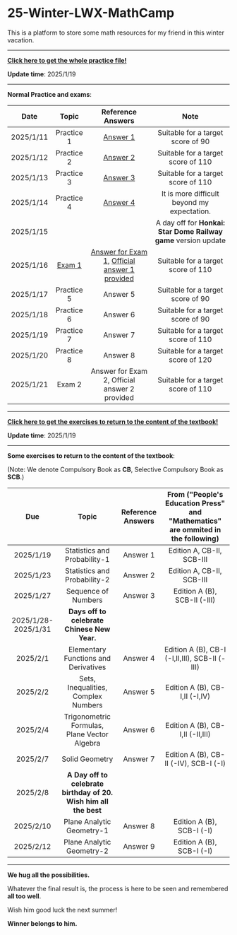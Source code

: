# 25-Winter-LWX-MathCamp
This is a platform to store some math resources for my friend in this winter vacation.

---

**[Click here to get the whole practice file!](./For%20Star.pdf)**

**Update time**: 2025/1/19

---

**Normal Practice and exams**:

| Date | Topic | Reference Answers | Note |
| :----------: | :----------: | :----------: | :----------: |
| 2025/1/11 | Practice 1 | [Answer 1](./Reference%20Answers/参考解答1.pdf) | Suitable for a target score of 90 |
| 2025/1/12 | Practice 2 | [Answer 2](./Reference%20Answers/参考解答2.pdf) | Suitable for a target score of 110 |
| 2025/1/13 | Practice 3 | [Answer 3](./Reference%20Answers/参考解答3.pdf) | Suitable for a target score of 110 |
| 2025/1/14 | Practice 4 | [Answer 4](./Reference%20Answers/参考解答4.pdf) | It is more difficult beyond my expectation. |
| 2025/1/15 | | | A day off for **Honkai: Star Dome Railway game** version update | 
| 2025/1/16 | [Exam 1](./Exam/Exam1.pdf) | [Answer for Exam 1](./Reference%20Answers/试卷参考解答1.pdf), [Official answer 1 provided](./Reference%20Answers/试卷官方参考解答1.pdf)  | Suitable for a target score of 110 |
| 2025/1/17 | Practice 5 | Answer 5 | Suitable for a target score of 90 |
| 2025/1/18 | Practice 6 | Answer 6 | Suitable for a target score of 90 |
| 2025/1/19 | Practice 7 | Answer 7 | Suitable for a target score of 110 |
| 2025/1/20 | Practice 8 | Answer 8 | Suitable for a target score of 120 |
| 2025/1/21 | Exam 2 | Answer for Exam 2, Official answer 2 provided  | Suitable for a target score of 110 |

---

**[Click here to get the exercises to return to the content of the textbook!](./For%20Star%20[Textbook].pdf)**

**Update time**: 2025/1/19

---
**Some exercises to return to the content of the textbook**:

(Note: We denote Compulsory Book as **CB**, Selective Compulsory Book as **SCB**.)

| Due | Topic | Reference Answers | From ("People's Education Press" and "Mathematics" are ommited in the following)   |
| :----------: | :----------: | :----------: | :----------: |
| 2025/1/19 | Statistics and Probability-1 | Answer 1 | Edition A, CB-II,  SCB-III |
| 2025/1/23 | Statistics and Probability-2 | Answer 2 | Edition A, CB-II,  SCB-III |
| 2025/1/27 | Sequence of Numbers | Answer 3 | Edition A (B), SCB-II (-III) |
| 2025/1/28-2025/1/31 | **Days off to celebrate Chinese New Year.** | | 
| 2025/2/1 | Elementary Functions and Derivatives | Answer 4 | Edition A (B), CB-I (-I,II,III),  SCB-II (-III) |
| 2025/2/2 | Sets, Inequalities, Complex Numbers | Answer 5 | Edition A (B), CB-I,II (-I,IV) |
| 2025/2/4 | Trigonometric Formulas, Plane Vector Algebra | Answer 6 | Edition A (B), CB-I,II (-II,III) |
| 2025/2/7 | Solid Geometry | Answer 7 | Edition A (B), CB-II (-IV), SCB-I (-I) |
| 2025/2/8 | **A Day off to celebrate birthday of 20. Wish him all the best** | | 
| 2025/2/10 | Plane Analytic Geometry-1 | Answer 8 | Edition A (B), SCB-I (-I) |
| 2025/2/12 | Plane Analytic Geometry-2 | Answer 9 | Edition A (B), SCB-I (-I) |


---

**We hug all the possibilities.**

Whatever the final result is, the process is here to be seen and remembered **all too well**. 

Wish him good luck the next summer!

**Winner belongs to him.**
